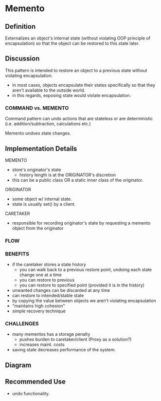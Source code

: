 # Memento 

## Definition
Externalizes an object's internal state (without violating OOP principle of
encapsulation) so that the object can be restored to this state later.

## Discussion
This pattern is intended to restore an object to a previous state without
violating encapsulation.
- In most cases, objects encapsulate their states specifically so that they
aren't available to the outside world. 
- in this regards, exposing state would violate encapsulation.


### COMMAND vs. MEMENTO
Command pattern can undo actions that are stateless or are deterministic
(i.e. addition/subtraction, calculations etc.)

Memento undoes state changes. 

## Implementation Details

MEMENTO
- store's originator's state
    - history length is at the ORIGINATOR's discretion
- this can be a public class OR a static inner class of the originator. 


ORIGINATOR
- some object w/ internal state. 
- state is usually set() by a client. 

CARETAKER
- responsible for recording originator's state by requesting a memento
object from the originator

### FLOW
    
### BENEFITS
- if the caretaker stores a state history
    - you can walk back to a previous restore point, undoing each state change
    one at a time
    - you can restore to previous
    - you can restore to specified point (provided it is in the history)
- unwanted changes can be discarded at any time
- can restore to intended/stable state
- by copying the value between objects we aren't violating encapsulation
- "maintains high cohesion"
- simple recovery technique

### CHALLENGES
- many mementos has a storage penalty
    - pushes burden to caretaker/client (Proxy as a solution?)
    - increases maint. costs
- saving state decreases performance of the system.

## Diagram

## Recommended Use
- undo functionality.




